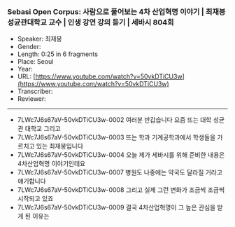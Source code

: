 ### Sebasi Open Corpus: 사람으로 풀어보는 4차 산업혁명 이야기 | 최재붕 성균관대학교 교수 | 인생 강연 강의 듣기 | 세바시 804회

- Speaker: 최재붕
- Gender: 
- Length: 0:25 in 6 fragments
- Place: Seoul
- Year: 
- URL: [https://www.youtube.com/watch?v=50vkDTiCU3w](https://www.youtube.com/watch?v=50vkDTiCU3w)
- Transcriber: 
- Reviewer: 

---

- 7LWc7J6s67aV-50vkDTiCU3w-0002 여러분 반갑습니다 요즘 뜨는 대학 성균관 대학교  그리고
- 7LWc7J6s67aV-50vkDTiCU3w-0003 뜨는 학과 기계공학과에서 학생들을 가르치고 있는 최재붕입니다
- 7LWc7J6s67aV-50vkDTiCU3w-0004 오늘 제가 세바시를 위해 준비한 내용은 4차산업혁명 이야기인데요
- 7LWc7J6s67aV-50vkDTiCU3w-0007 병원도 나중에는 약국도 달라질 거라고 얘기합니다
- 7LWc7J6s67aV-50vkDTiCU3w-0008 그리고 실제 그런 변화가 조금씩 조금씩 시작되고 있죠
- 7LWc7J6s67aV-50vkDTiCU3w-0009 결국 4차산업혁명이 그 높은 관심을 받게 된 이유는
